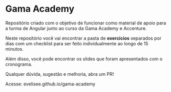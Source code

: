 # Gama Academy

Repositório criado com o objetivo de funcionar como material de apoio para a turma de Angular junto ao curso da Gama Academy e Accenture.

Neste repositório você vai encontrar a pasta de **exercícios** separados por dias com um checklist para ser feito individualmente ao longo de 15 minutos.

Além disso, você pode encontrar os slides que foram apresentados com o cronograma.

Qualquer dúvida, sugestão e melhoria, abra um PR!

Acesse: evelisee.github.io/gama-academy
